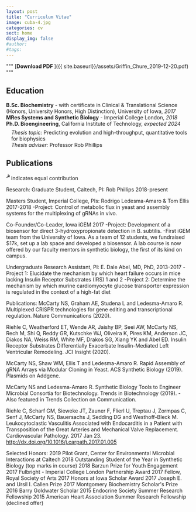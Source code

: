 ```yaml
---
layout: post
title: "Curriculum Vitae"
image: cuba-4.jpg
categories: cv
sect: home
display_img: false
#author: 
#tags:
---
```


""" [**Download PDF  <i class="far fa-file-pdf"></i>**]({{ site.baseurl}}/assets/Griffin_Chure_2019-12-20.pdf) """

## Education

**B.Sc. Biochemistry** - with certificate in Clinical & Translational Science (Honors, University Honors, High Distinction), University of Iowa, *2017*<br/>
**MRes Systems and Synthetic Biology** - Imperial College London, *2018*<br/>
**Ph.D. Bioengineering**, California Institute of Technology, *expected 2024* 
<div style="padding-left: 1em; margin-top:-0.5em;">
<i>Thesis topic:</i> Predicting evolution and high-throughput, quantitative tools for biophysics 
<br/>
<i>Thesis adviser:</i> Professor Rob Phillips
</div>


## Publications
<sup>**☭** </sup> indicates equal contribution


Research:
Graduate Student, Caltech, PI: Rob Phillips 2018-present

Masters Student, Imperial College, PIs: Rodrigo Ledesma-Amaro & Tom Ellis 2017-2018
-Project: Control of metabolic flux in yeast and assembly systems for the multiplexing of gRNAs in vivo.

Co-Founder/Co-Leader, Iowa iGEM 2017
-Project: Development of a biosensor for direct 3-hydroxypropionate detection in B. subtilis. 
-First iGEM team from the University of Iowa. As a team of 12 students, we fundraised $17k, set up a lab space and developed a biosensor.  A lab course is now offered by our faculty mentors in synthetic biology, the first of its kind on campus.

Undergraduate Research Assistant, PI: E. Dale Abel, MD, PhD, 2013-2017
-Project 1: Elucidate the mechanism by which heart failure occurs in mice lacking Insulin Receptor Substrates (IRS) 1 and 2
-Project 2: Determine the mechanism by which murine cardiomyocyte glucose transporter expression is regulated in the context of a high-fat diet

Publications:
McCarty NS, Graham AE, Studena L and Ledesma-Amaro R. Multiplexed CRISPR technologies for gene editing and transcriptional regulation. Nature Communications (2020).

Riehle C, Weatherford ET, Wende AR, Jaishy BP, Seei AW, McCarty NS, Rech M, Shi Q, Reddy GR, Kutschke WJ, Oliveira K, Pires KM, Anderson JC, Diakos NA, Weiss RM, White MF, Drakos SG, Xiang YK and Abel ED. Insulin Receptor Substrates Differentially Exacerbate Insulin-Mediated Left Ventricular Remodeling. JCI Insight (2020).

McCarty NS, Shaw WM, Ellis T and Ledesma-Amaro R. Rapid Assembly of gRNA Arrays via Modular Cloning in Yeast. ACS Synthetic Biology (2019). Plasmids on Addgene.

McCarty NS and Ledesma-Amaro R. Synthetic Biology Tools to Engineer Microbial Consortia for Biotechnology. Trends in Biotechnology (2019).
         -Also featured in Trends Collection on Communication.

Riehle C, Scharf GM, Sieweke JT, Zauner F, Flierl U, Treptau J, Zormpas C, Senf J, McCarty NS, Bauersachs J, Sedding DG and Westhoff-Bleck M. Leukocytoclastic Vasculitis Associated with Endocarditis in a Patient with Transposition of the Great Arteries and Mechanical Valve Replacement. Cardiovascular Pathology. 2017 Jan 23. http://dx.doi.org/10.1016/j.carpath.2017.01.005

Selected Honors:
2019 Pilot Grant, Center for Environmental Microbial Interactions at Caltech
2018 Outstanding Student of the Year in Synthetic Biology (top marks in course)
2018 Barzun Prize for Youth Engagement
2017 Fulbright - Imperial College London Partnership Award
2017 Fellow, Royal Society of Arts
2017 Honors at Iowa Scholar Award
2017 Joseph E. and Ursil I. Callen Prize
2017 Montgomery Biochemistry Scholar's Prize
2016 Barry Goldwater Scholar
2015 Endocrine Society Summer Research Fellowship
2015 American Heart Association Summer Research Fellowship (declined offer)
